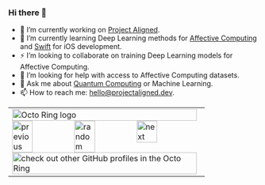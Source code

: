 ### Hi there 👋


- 🔭 I’m currently working on [Project Aligned](https://projectaligned.dev/).
- 🌱 I’m currently learning Deep Learning methods for [Affective Computing](https://en.wikipedia.org/wiki/Affective_computing) and [Swift](https://developer.apple.com/swift/) for iOS development.
- ⚡ I’m looking to collaborate on training Deep Learning models for Affective Computing.
- 🤔 I’m looking for help with access to Affective Computing datasets.
- 💬 Ask me about [Quantum Computing](https://projectaligned.dev/posts/2020/08/automatic-quantum-defect-detection/) or Machine Learning.
- 📫 How to reach me: [hello@projectaligned.dev](mailto:hello@projectaligned.dev).


<table><tbody><tr><td><a href="https://octo-ring.com/"><img src="https://octo-ring.com/static/img/widget/top.png" width="99%" alt="Octo Ring logo" align="top"></a><br><a href="https://octo-ring.com/p/projectaligned/prev"><img src="https://octo-ring.com/static/img/widget/prev.png" width="33%" alt="previous" align="top" title="previous profile"></a><a href="https://octo-ring.com/p/projectaligned/random"><img src="https://octo-ring.com/static/img/widget/random.png" width="33%" alt="random" align="top" title="random profile"></a><a href="https://octo-ring.com/p/projectaligned/next"><img src="https://octo-ring.com/static/img/widget/next.png" width="33%" alt="next" align="top" title="next profile"></a><br><a href="https://octo-ring.com/"><img src="https://octo-ring.com/static/img/widget/bottom.png" width="99%" alt="check out other GitHub profiles in the Octo Ring" align="top"></a></td></tr></tbody></table>
